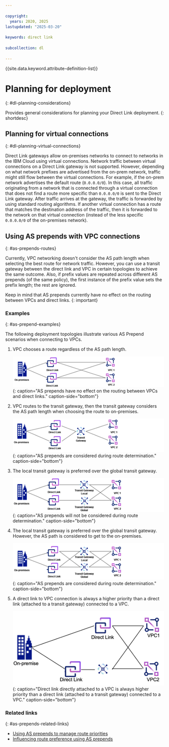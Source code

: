 ```yaml
---

copyright:
  years: 2020, 2025
lastupdated: "2025-03-20"

keywords: direct link

subcollection: dl

---
```


{{site.data.keyword.attribute-definition-list}}

# Planning for deployment
{: #dl-planning-considerations}

Provides general considerations for planning your Direct Link deployment.
{: shortdesc}

## Planning for virtual connections
{: #dl-planning-virtual-connections}

Direct Link gateways allow on-premises networks to connect to networks in the IBM Cloud using virtual connections. Network traffic between virtual connections on a Direct Link gateway is not supported. However, depending on what network prefixes are advertised from the on-prem network, traffic might still flow between the virtual connections. For example, if the on-prem network advertises the default route (`0.0.0.0/0`). In this case, all traffic originating from a network that is connected through a virtual connection that does not find a route more specific than `0.0.0.0/0` is sent to the Direct Link gateway. After traffic arrives at the gateway, the traffic is forwarded by using standard routing algorithms. If another virtual connection has a route that matches the destination address of the traffic, then it is forwarded to the network on that virtual connection (instead of the less specific `0.0.0.0/0` of the on-premises network).

## Using AS prepends with VPC connections
{: #as-prepends-routes}

Currently, VPC networking doesn't consider the AS path length when selecting the best route for network traffic. However, you can use a transit gateway between the direct link and VPC in certain topologies to achieve the same outcome. Also, if prefix values are repeated across different AS prepends (of the same policy), the first instance of the prefix value sets the prefix length; the rest are ignored.

Keep in mind that AS prepends currently have no effect on the routing between VPCs and direct links.
{: important}

### Examples
{: #as-prepend-examples}

The following deployment topologies illustrate various AS Prepend scenarios when connecting to VPCs.

1. VPC chooses a route regardless of the AS path length.

   ![AS prepends have no effect on the routing between VPCs and direct links](images/asprepends_1.png){: caption="AS prepends have no effect on the routing between VPCs and direct links." caption-side="bottom"}

1. VPC routes to the transit gateway, then the transit gateway considers the AS path length when choosing the route to on-premises.

   ![AS prepends are considered during route determination](images/asprepends_2.png){: caption="AS prepends are considered during route determination." caption-side="bottom"}

1. The local transit gateway is preferred over the global transit gateway.

   ![AS prepends are not considered during route determination](images/asprepends_3.png){: caption="AS prepends will not be considered during route determination." caption-side="bottom"}

1. The local transit gateway is preferred over the global transit gateway. However, the AS path is considered to get to the on-premises.

   ![AS prepends are considered during route determination](images/asprepends_4.png){: caption="AS prepends are considered during route determination." caption-side="bottom"}

1. A direct link to VPC connection is always a higher priority than a direct link (attached to a transit gateway) connected to a VPC.

   ![Direct link directly attached to a VPC is always higher priority than a direct link (attached to a transit gateway) connected to a VPC](images/asprepends_5.png){: caption="Direct link directly attached to a VPC is always higher priority than a direct link (attached to a transit gateway) connected to a VPC." caption-side="bottom"}

### Related links
{: #as-prepends-related-links}

* [Using AS prepends to manage route priorities](/docs/dl?topic=dl-dl-about#use-case-1)
* [Influencing route preference using AS prepends](/docs/dl?topic=dl-models-for-diversity-and-redundancy-in-direct-link#dl-bgp-path-selection)
